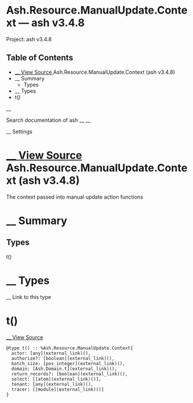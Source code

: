 # Ash.Resource.ManualUpdate.Context — ash v3.4.8

Project: ash v3.4.8

## Table of Contents

- [ __ View Source ](external_link) Ash.Resource.ManualUpdate.Context (ash v3.4.8)
- __ Summary
  - Types
- __ Types
- t()

__

Search documentation of ash __ __

__ Settings

#  [ __ View Source ](external_link) Ash.Resource.ManualUpdate.Context (ash v3.4.8)

The context passed into manual update action functions

#  __ Summary

##  Types

t()

#  __ Types

__ Link to this type

# t()

[ __ View Source ](external_link)
    
    
    @type t() :: %Ash.Resource.ManualUpdate.Context{
      actor: [any](external_link)(),
      authorize?: [boolean](external_link)(),
      batch_size: [pos_integer](external_link)(),
      domain: [Ash.Domain.t](external_link)(),
      return_records?: [boolean](external_link)(),
      select: [[atom](external_link)()],
      tenant: [any](external_link)(),
      tracer: [[module](external_link)()]
    }
